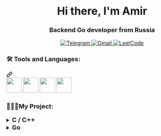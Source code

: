 <div id="header" align="center">
  <h1>
    Hi there, I'm Amir
  </h1>
  <h3>
    Backend Go developer from Russia
  </h3>
</div>

<div align="center">
  <a href="https://t.me/Flluff">
    <img src="https://img.shields.io/badge/Telegram-blue?style=for-the-badge&logo=Telegram&logoColor=black" alt="Telegram">
  </a>
  <a href="mailto:gumerovamirhan@gmail.com">
    <img src="https://img.shields.io/badge/Gmail-red?style=for-the-badge&logo=Gmail&logoColor=black" alt="Gmail">
  </a>
  <a href="https://leetcode.com/leathaho/">
    <img src="https://img.shields.io/badge/LeetCode-black?style=for-the-badge&logo=LeetCode&logoColor=white" alt="LeetCode">
  </a>
</div>

<div class="markdown-heading" dir="auto">
  <h3 align="left" class="heading-element" dir="auto">
    🛠 Tools and Languages:</h3>
  <a id="user-content--Tools and Languages" class="anchor" aria-label="Permalink: 🛠 Tools and Languages:" href="#-Tools and Languages">
    <svg class="octicon octicon-link" viewBox="0 0 16 16" version="1.1" width="16" height="16" aria-hidden="true">
      <path d="m7.775 3.275 1.25-1.25a3.5 3.5 0 1 1 4.95 4.95l-2.5 2.5a3.5 3.5 0 0 1-4.95 0 .751.751 0 0 1 .018-1.042.751.751 0 0 1 1.042-.018 1.998 1.998 0 0 0 2.83 0l2.5-2.5a2.002 2.002 0 0 0-2.83-2.83l-1.25 1.25a.751.751 0 0 1-1.042-.018.751.751 0 0 1-.018-1.042Zm-4.69 9.64a1.998 1.998 0 0 0 2.83 0l1.25-1.25a.751.751 0 0 1 1.042.018.751.751 0 0 1 .018 1.042l-1.25 1.25a3.5 3.5 0 1 1-4.95-4.95l2.5-2.5a3.5 3.5 0 0 1 4.95 0 .751.751 0 0 1-.018 1.042.751.751 0 0 1-1.042.018 1.998 1.998 0 0 0-2.83 0l-2.5 2.5a1.998 1.998 0 0 0 0 2.83Z">
      </path>
    </svg>
  </a>
</div>

<div align="left" dir="auto">
  <a>
            <img src="https://cdn.jsdelivr.net/gh/devicons/devicon@latest/icons/go/go-original-wordmark.svg" height="40" widht="40" /> 
  </a>
  <a>
            <img src="https://cdn.jsdelivr.net/gh/devicons/devicon@latest/icons/java/java-original-wordmark.svg"  height="40" widht="40" />
  </a>
  <a>
            <img src="https://cdn.jsdelivr.net/gh/devicons/devicon@latest/icons/postgresql/postgresql-original.svg" height="40" widht="40" />
  </a>
  <a>
            <img src="https://cdn.jsdelivr.net/gh/devicons/devicon@latest/icons/docker/docker-original.svg" height="40" widht="40" />
  </a>
</div>

<div class="markdown-heading" dir="auto">
  <h3 align="left" class="heading-element" dir="auto">
    👨🏼‍💻My Project:
  </h3>
</div>

<details close>
  <summary><h3 style="display: inline;"> С / С++ </h3></summary>
  <div>
    <table>
      <tr>
        <th align="center"> Project </th>
        <th align="center"> Information </th>
      </tr>
      <tr>
        <td> <a href="https://github.com/Amir1233/Containers"> Containers </a> </td>
        <td align="left"> 
    <p>This project includes the implementation of essential C++ data containers similar to those found in the Standard Template Library (STL):</p>

<ul>
  <li><strong>Vector</strong>: A dynamic array implementation with automatic memory management and iterator support.</li>
  <li><strong>List</strong>: A doubly linked list that provides efficient insertion and deletion of elements at any position.</li>
  <li><strong>Stack</strong>: A stack that follows the LIFO (Last In, First Out) principle.</li>
  <li><strong>Queue</strong>: A queue that follows the FIFO (First In, First Out) principle.</li>
  <li><strong>Map</strong>: An associative container that stores key-value pairs with ordered access by key.</li>
  <li><strong>Set</strong>: A container that stores unique elements with ordered access.</li>
  <li><strong>Multiset</strong>: Similar to Set, but allows storing duplicate elements.</li>
  <li><strong>Array</strong>: A fixed-size static array implementation.</li>
</ul>

<p>These containers are developed for educational purposes and provide basic functionality similar to their STL counterparts.</p> </td>
      </tr>
      <tr>
        <td align="center"><a href=""> Viewer </a></td>
        <td align="left">
        <p>The Viewer project is focused on parsing files to extract and analyze vertices and edges:</p>

<ul>
  <li><strong>Vertices Parsing</strong>: Efficient extraction and analysis of vertices from complex geometric data.</li>
  <li><strong>Edges Parsing</strong>: Detailed processing and manipulation of edges associated with the vertices.</li>
  <li><strong>Geometric Data Visualization</strong>: Tools to visualize the structure of objects represented by vertices and edges.</li>
  <li><strong>3D Modeling</strong>: Supports tasks related to 3D modeling and computational geometry.</li>
  <li><strong>Computational Geometry</strong>: Useful for applications that require detailed analysis of geometric data.</li>
</ul>

<p>This project is particularly useful for tasks that involve 3D modeling, computational geometry, or other applications requiring detailed analysis of geometric data.</p>
        </td>
      </tr>
    </table>
  </div>
</details>

<details close>
  <summary><h3 style="display: inline;"> Go </h3></summary>
  <div>
    Здесь можно разместить любую информацию, связанную с Go.
  </div>
</details>
